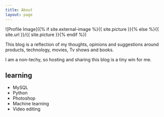 ```yaml
---
title: About
layout: page
---
```

![Profile Image]({% if site.external-image %}{{ site.picture }}{% else %}{{ site.url }}/{{ site.picture }}{% endif %})



<p>This blog is a reflection of my thoughts, opinions and suggestions around products, technology, movies, Tv shows and books.</p>

<p> I am a non-techy, so hosting and sharing this blog is a tiny win for me. </p>

<h2>learning</h2>

<ul class="skill-list">
	<li> MySQL </li>
	<li> Python </li>
	<li> Photoshop </li>
	<li> Machine learning </li>
	<li> Video editing </li>
 </ul>
